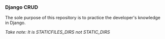 <h3>Django CRUD</h3>
<p>The sole purpose of this repository is to practice the developer's knowledge in Django.</p>
<i>Take note: It is STATICFILES_DIRS not STATIC_DIRS</i>